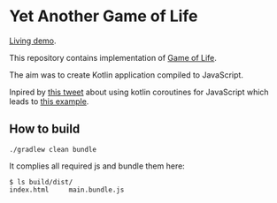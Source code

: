 # Yet Another Game of Life

[Living demo](http://life.spitty.ru/).

This repository contains implementation of [Game of Life](https://en.wikipedia.org/wiki/Conway%27s_Game_of_Life).

The aim was to create Kotlin application compiled to JavaScript.

Inpired by [this tweet](https://twitter.com/relizarov/status/946406735874584581) 
about using kotlin coroutines for JavaScript
which leads to [this example](https://kotlin.github.io/kotlinx.coroutines/example-frontend-js/index.html).

## How to build
`./gradlew clean bundle`

It complies all required js and bundle them here:
```
$ ls build/dist/
index.html     main.bundle.js
```
